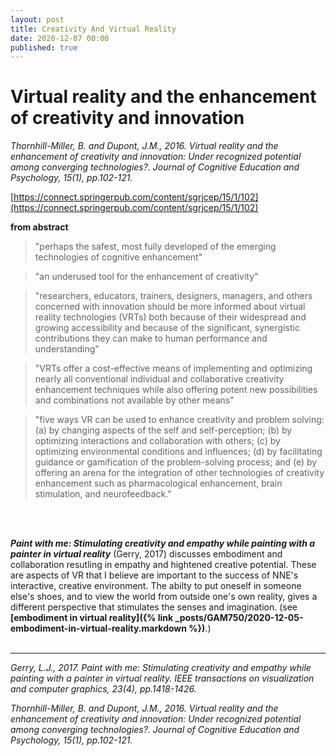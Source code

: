 ```yaml
---
layout: post
title: Creativity And Virtual Reality 
date: 2020-12-07 00:00
published: true
---
```


# Virtual reality and the enhancement of creativity and innovation

*Thornhill-Miller, B. and Dupont, J.M., 2016. Virtual reality and the enhancement of creativity and innovation: Under recognized potential among converging technologies?. Journal of Cognitive Education and Psychology, 15(1), pp.102-121.*

[https://connect.springerpub.com/content/sgrjcep/15/1/102](https://connect.springerpub.com/content/sgrjcep/15/1/102)

**from abstract**

>"perhaps the safest, most fully developed of the emerging technologies of cognitive enhancement"

>"an underused tool for the enhancement of creativity"

>"researchers, educators, trainers, designers, managers, and others concerned with innovation should be more informed about virtual reality technologies (VRTs) both because of their widespread and growing accessibility and because of the significant, synergistic contributions they can make to human performance and understanding"

>"VRTs offer a cost-effective means of implementing and optimizing nearly all conventional individual and collaborative creativity enhancement techniques while also offering potent new possibilities and combinations not available by other means"

>"five ways VR can be used to enhance creativity and problem solving: (a) by changing aspects of the self and self-perception; (b) by optimizing interactions and collaboration with others; (c) by optimizing environmental conditions and influences; (d) by facilitating guidance or gamification of the problem-solving process; and (e) by offering an arena for the integration of other technologies of creativity enhancement such as pharmacological enhancement, brain stimulation, and neurofeedback."

<br><br>

***Paint with me: Stimulating creativity and empathy while painting with a painter in virtual reality*** (Gerry, 2017) discusses embodiment and collaboration resutling in empathy and hightened creative potential. These are aspects of VR that I believe are important to the success of NNE's interactive, creative environment. The abilty to put oneself in someone else's shoes, and to view the world from outside one's own reality, gives a different perspective that stimulates the senses and imagination.
(see **[embodiment in virtual reality]({% link _posts/GAM750/2020-12-05-embodiment-in-virtual-reality.markdown %})**.)
<br><br>



---

*Gerry, L.J., 2017. Paint with me: Stimulating creativity and empathy while painting with a painter in virtual reality. IEEE transactions on visualization and computer graphics, 23(4), pp.1418-1426.*

*Thornhill-Miller, B. and Dupont, J.M., 2016. Virtual reality and the enhancement of creativity and innovation: Under recognized potential among converging technologies?. Journal of Cognitive Education and Psychology, 15(1), pp.102-121.*

